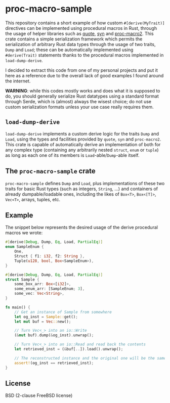 # proc-macro-sample
This repository contains a short example of how custom `#[derive(MyTrait)]` directives can be implemented using procedural macros in Rust, through the usage of helper libraries such as [quote](https://github.com/dtolnay/syn), [syn](https://github.com/dtolnay/quote) and [proc-macro2](https://github.com/alexcrichton/proc-macro2). This crate contains a simple serialization framework which permits the serialization of arbitrary Rust data types through the usage of two traits, `Dump` and `Load`; these can be automatically implemented using `#derive(Trait)` statements thanks to the procedural macros implemented in `load-dump-derive`.

I decided to extract this code from one of my personal projects and put it here as a reference due to the overall lack of good examples I found around the internet. 

__WARNING__: while this codes mostly works and does what it is supposed to do, you should generally serialize Rust datatypes using a standard format through Serde, which is (almost) always the wisest choice; do not use custom serialization formats unless your use case really requires them.

## `load-dump-derive`

`load-dump-derive` implements a custom derive logic for the traits `Dump` and `Load`, using the types and facilities provided by `quote`, `syn` and `proc-macro2`. This crate is capable of automatically derive an implementation of both for any complex type (containing any arbitrarily nested `struct`, `enum` or `tuple`) as long as each one of its members is `Load`-able/`Dump`-able itself.

## The `proc-macro-sample` crate

`proc-macro-sample` defines `Dump` and `Load`, plus implementations of these two traits for basic Rust types (such as integers, `String`, ...) and containers of already dumpable/loadable ones, including the likes of `Box<T>`, `Box<[T]>`, `Vec<T>`, arrays, tuples, etc. 

## Example

The snippet below represents the desired usage of the derive procedural macros we wrote:

```rust
#[derive(Debug, Dump, Eq, Load, PartialEq)]
enum SampleEnum {
    One,
    Struct { f1: i32, f2: String },
    Tuple(u128, bool, Box<SampleEnum>),
}

#[derive(Debug, Dump, Eq, Load, PartialEq)]
struct Sample {
    some_box_arr: Box<[i32]>,
    some_enum_arr: [SampleEnum; 3],
    some_vec: Vec<String>,
}

fn main() {
    // Get an instance of Sample from somewhere
    let og_inst = Sample::get(); 
    let mut buf = Vec::new();

    // Turn Vec<_> into an io::Write
    (&mut buf).dump(&og_inst).unwrap();

    // Turn Vec<_> into an io::Read and read back the contents
    let retrieved_inst = (&buf[..]).load().unwrap();

    // The reconstructed instance and the original one will be the same
    assert!(og_inst == retrieved_inst);
}
```

## License

BSD (2-clause FreeBSD license)